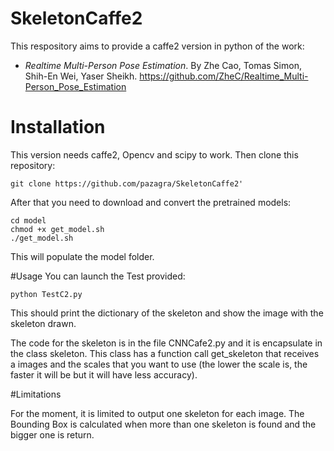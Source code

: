 # SkeletonCaffe2

This respository aims to provide a caffe2 version in python of the work:

- *Realtime Multi-Person Pose Estimation*. By Zhe Cao, Tomas Simon, Shih-En Wei, Yaser Sheikh. https://github.com/ZheC/Realtime_Multi-Person_Pose_Estimation


# Installation

This version needs caffe2, Opencv and scipy to work. Then clone this repository:

```
git clone https://github.com/pazagra/SkeletonCaffe2'
```

After that you need to download and convert the pretrained models:
```
cd model
chmod +x get_model.sh
./get_model.sh
```

This will populate the model folder.

#Usage
You can launch the Test provided:

```
python TestC2.py
```
This should print the dictionary of the skeleton and show the image with the skeleton drawn.

The code for the skeleton is in the file CNNCafe2.py and it is encapsulate in the class skeleton. This class has a function call get_skeleton that receives a images and the scales that you want to use (the lower the scale is, the faster it will be but it will have less accuracy).

#Limitations

For the moment, it is limited to output one skeleton for each image. The Bounding Box is calculated when more than one skeleton is found and the bigger one is return.
